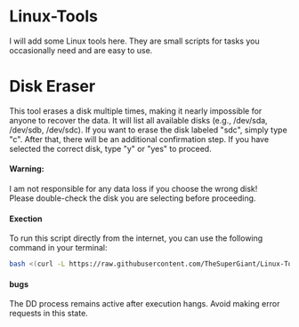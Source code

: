 # Linux-Tools
I will add some Linux tools here. They are small scripts for tasks you occasionally need and are easy to use.

# Disk Eraser
This tool erases a disk multiple times, making it nearly impossible for anyone to recover the data.
It will list all available disks (e.g., /dev/sda, /dev/sdb, /dev/sdc).
If you want to erase the disk labeled "sdc", simply type "c".
After that, there will be an additional confirmation step. If you have selected the correct disk, type "y" or "yes" to proceed.
#### Warning:
I am not responsible for any data loss if you choose the wrong disk!    
Please double-check the disk you are selecting before proceeding.
#### Exection
To run this script directly from the internet, you can use the following command in your terminal:    
```bash
bash <(curl -L https://raw.githubusercontent.com/TheSuperGiant/Linux-Tools/refs/heads/Arch/Disk_Eraser.sh)
```
#### bugs 
The DD process remains active after execution hangs. Avoid making error requests in this state.
